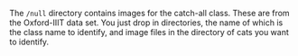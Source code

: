 The `/null` directory contains images for the catch-all class.  These
are from the Oxford-IIIT data set.  You just drop in directories, 
the name of which is the class name to identify, and image files 
in the directory of cats you want to identify.  
